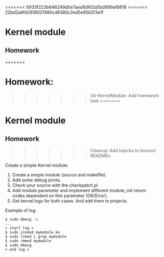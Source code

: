 <<<<<<< 0933f223b846249d0e7aea1b902a5bd899af8818
<<<<<<< 22bd2a9fd2818021980cd8380c2ed5e9562f3e1f
# Kernel module

## Homework
=======
# Homework:
>>>>>>> 04-KernelModule: Add homework task
=======
# Kernel module

## Homework
>>>>>>> Cleanup: Add topicks to lessons' READMEs

Create a simple Kernel module:

1. Create a simple module (source and makefile).
2. Add some debug prints.
3. Check your source with the checkpatch.pl
4. Add module parameter and implement different module_init return codes dependent on this parameter (OK/Error).
5. Get kernel logs for both cases. And add them to projects.

Example of log:
```
$ sudo dmesg -c
...
< start log >
$ sudo insmod mymodule.ko
$ sudo lsmod | grep mymodule
$ sudo rmmod mymodule
$ sudo dmesg
< end log >
```
